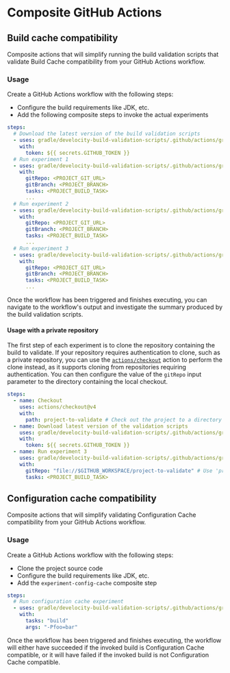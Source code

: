 # Composite GitHub Actions

## Build cache compatibility

Composite actions that will simplify running the build validation scripts that validate Build Cache compatibility
from your GitHub Actions workflow.

### Usage

Create a GitHub Actions workflow with the following steps:
- Configure the build requirements like JDK, etc.
- Add the following composite steps to invoke the actual experiments

```yaml
steps:
  # Download the latest version of the build validation scripts
  - uses: gradle/develocity-build-validation-scripts/.github/actions/gradle/download@actions-stable
    with:
      token: ${{ secrets.GITHUB_TOKEN }}
  # Run experiment 1
  - uses: gradle/develocity-build-validation-scripts/.github/actions/gradle/experiment-1@actions-stable
    with:
      gitRepo: <PROJECT_GIT_URL>
      gitBranch: <PROJECT_BRANCH>
      tasks: <PROJECT_BUILD_TASK>
      ...
  # Run experiment 2
  - uses: gradle/develocity-build-validation-scripts/.github/actions/gradle/experiment-2@actions-stable
    with:
      gitRepo: <PROJECT_GIT_URL>
      gitBranch: <PROJECT_BRANCH>
      tasks: <PROJECT_BUILD_TASK>
      ...
  # Run experiment 3
  - uses: gradle/develocity-build-validation-scripts/.github/actions/gradle/experiment-3@actions-stable
    with:
      gitRepo: <PROJECT_GIT_URL>
      gitBranch: <PROJECT_BRANCH>
      tasks: <PROJECT_BUILD_TASK>
      ...
```

Once the workflow has been triggered and finishes executing, you can navigate to the workflow's output and investigate
the summary produced by the build validation scripts.

#### Usage with a private repository

The first step of each experiment is to clone the repository containing the build to validate.
If your repository requires authentication to clone, such as a private repository, you can use the [`actions/checkout`](https://github.com/marketplace/actions/checkout) action to perform the clone instead, as it supports cloning from repositories requiring authentication.
You can then configure the value of the `gitRepo` input parameter to the directory containing the local checkout.

```yaml
steps:
  - name: Checkout
    uses: actions/checkout@v4
    with:
      path: project-to-validate # Check out the project to a directory named 'project-to-validate'
  - name: Download latest version of the validation scripts
    uses: gradle/develocity-build-validation-scripts/.github/actions/gradle/download@actions-stable
    with:
      token: ${{ secrets.GITHUB_TOKEN }}
  - name: Run experiment 3
    uses: gradle/develocity-build-validation-scripts/.github/actions/gradle/experiment-3@actions-stable
    with:
      gitRepo: "file://$GITHUB_WORKSPACE/project-to-validate" # Use 'project-to-validate' for the experiment
      tasks: <PROJECT_BUILD_TASK>
```

## Configuration cache compatibility

Composite actions that will simplify validating Configuration Cache compatibility 
from your GitHub Actions workflow.

### Usage
Create a GitHub Actions workflow with the following steps:
- Clone the project source code
- Configure the build requirements like JDK, etc.
- Add the `experiment-config-cache` composite step

```yaml
steps:
  # Run configuration cache experiment
  - uses: gradle/develocity-build-validation-scripts/.github/actions/gradle/experiment-config-cache@actions-stable
    with:
      tasks: "build"
      args: "-Pfoo=bar"
```

Once the workflow has been triggered and finishes executing, the workflow will either have succeeded if the invoked 
build is Configuration Cache compatible, or it will have failed if the invoked build is not Configuration Cache compatible.
